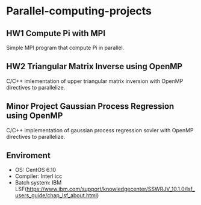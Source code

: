 # Parallel-computing-projects

## HW1 Compute Pi with MPI

Simple MPI program that compute Pi in parallel.

## HW2 Triangular Matrix Inverse using OpenMP

C/C++ imlementation of upper triangular matrix inversion with OpenMP directives to parallelize.

## Minor Project Gaussian Process Regression using OpenMP

C/C++ implementation of gaussian process regression sovler with OpenMP directives to parallelize.

## Enviroment

* OS: CentOS 6.10
* Compiler: Interl icc
* Batch system: IBM LSF(https://www.ibm.com/support/knowledgecenter/SSWRJV_10.1.0/lsf_users_guide/chap_lsf_about.html)

